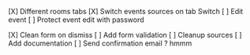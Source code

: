 [X] Different rooms tabs
[X] Switch events sources on tab Switch
[ ] Edit event
[ ] Protect event edit with password
<!-- [ ] Define event storage model -->
[X] Clean form on dismiss
[ ] Add form validation
[ ] Cleanup sources
[ ] Add documentation
[ ] Send confirmation email ? hmmm
